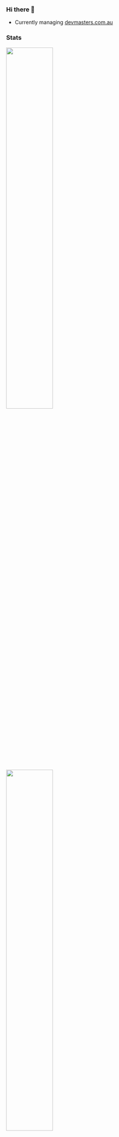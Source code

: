 ### Hi there 👋

- Currently managing <a href="https://devmasters.com.au">devmasters.com.au</a>

### Stats
<div align="left">
    <a href="https://github.com/fnsc"> 
        <img height="50%" src="https://github-readme-stats.vercel.app/api/?username=ralsaifi&count_private=true&theme=tokyonight&showicons=true" />
        <img height="50%" src="https://github-readme-stats.vercel.app/api/top-langs/?username=fnsc&layout=compact&theme=dark" />
    </a>
</div>

<!--
**ralsaifi/ralsaifi** is a ✨ _special_ ✨ repository because its `README.md` (this file) appears on your GitHub profile.

Here are some ideas to get you started:

- 🔭 I’m currently working on ...
- 🌱 I’m currently learning ...
- 👯 I’m looking to collaborate on ...
- 🤔 I’m looking for help with ...
- 💬 Ask me about ...
- 📫 How to reach me: ...
- 😄 Pronouns: ...
- ⚡ Fun fact: ...
-->
